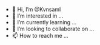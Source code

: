 - 👋 Hi, I’m @Kvnsaml
- 👀 I’m interested in ...
- 🌱 I’m currently learning ...
- 💞️ I’m looking to collaborate on ...
- 📫 How to reach me ...

<!---
Kvnsaml/Kvnsaml is a ✨ special ✨ repository because its `README.md` (this file) appears on your GitHub profile.
You can click the Preview link to take a look at your changes.
--->
